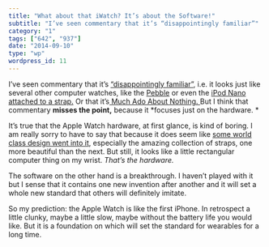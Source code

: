 ```yaml
---
title: "What about that iWatch? It’s about the Software!"
subtitle: "I’ve seen commentary that it’s “disappointingly familiar”"
category: "1"
tags: ["642", "937"]
date: "2014-09-10"
type: "wp"
wordpress_id: 11
---
```

I’ve seen commentary that it’s [“disappointingly familiar”](https://twitter.com/tomgara/status/509418078523121664?_ga=1.69942866.337543244.1409238690), i.e. it looks just like several other computer watches, like the [Pebble](http://www.cnet.com/products/pebble-watch/) or even the [iPod Nano attached to a strap.](http://www.bestbuy.com/site/griffin-technology-slap-case-for-6th-generation-apple-ipod-nano-blue/1962089.p;jsessionid=932D985DB6261479578DC5E63E5E218D.bbolsp-app02-159?id=1218303008664&skuId=1962089&st=categoryid$pcmcat272900050010&cp=1&lp=4) Or that it’s[ Much Ado About Nothing. ](http://www.engadget.com/2014/09/09/apple-watch-much-ado-about-nothing/?utm_source=Feed_Classic_Full&utm_medium=feed&utm_campaign=Engadget&?ncid=rss_full)But I think that commentary **misses the point,** because it *focuses just on the hardware. *

It’s true that the Apple Watch hardware, at first glance, is kind of boring. I am really sorry to have to say that because it does seem like [some world class design went into it](http://www.apple.com/watch/films/#film-design), especially the amazing collection of straps, one more beautiful than the next. But still, it looks like a little rectangular computer thing on my wrist. *That’s the hardware.*

The software on the other hand is a breakthrough. I haven’t played with it but I sense that it contains one new invention after another and it will set a whole new standard that others will definitely imitate. 

So my prediction: the Apple Watch is like the first iPhone. In retrospect a little clunky, maybe a little slow, maybe without the battery life you would like. But it is a foundation on which will set the standard for wearables for a long time.